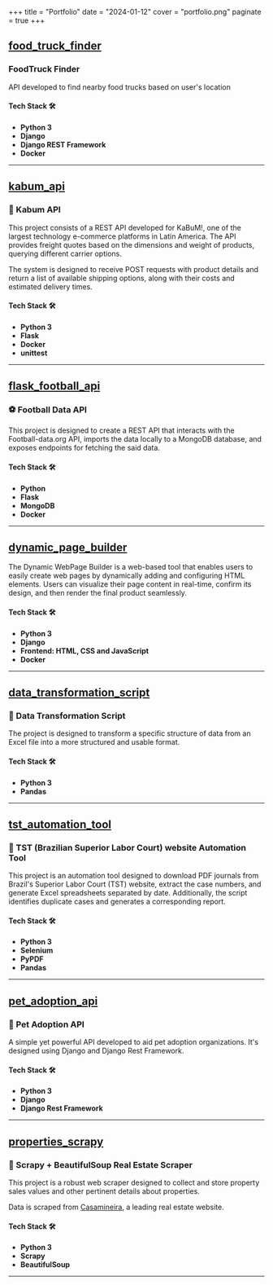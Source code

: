 +++
title = "Portfolio"
date = "2024-01-12"
cover = "portfolio.png"
paginate = true
+++


## [food_truck_finder](https://github.com/JuniorGunner/food_truck_finder)
### FoodTruck Finder
API developed to find nearby food trucks based on user's location

#### Tech Stack 🛠️

- **Python 3**
- **Django**
- **Django REST Framework**
- **Docker**
---

## [kabum_api](https://github.com/JuniorGunner/kabum_api)

### 📘 Kabum API

This project consists of a REST API developed for KaBuM!, one of the largest technology e-commerce platforms in Latin America. The API provides freight quotes based on the dimensions and weight of products, querying different carrier options.

The system is designed to receive POST requests with product details and return a list of available shipping options, along with their costs and estimated delivery times.

#### Tech Stack 🛠️

- **Python 3**
- **Flask**
- **Docker**
- **unittest**
---

## [flask_football_api](https://github.com/JuniorGunner/flask_football_api)

### ⚽ Football Data API

This project is designed to create a REST API that interacts with the Football-data.org API, imports the data locally to a MongoDB database, and exposes endpoints for fetching the said data. 

#### Tech Stack 🛠️

- **Python**
- **Flask**
- **MongoDB**
- **Docker**
---

## [dynamic_page_builder](https://github.com/JuniorGunner/dynamic_page_builder)

The Dynamic WebPage Builder is a web-based tool that enables users to easily create web pages by dynamically adding and configuring HTML elements. Users can visualize their page content in real-time, confirm its design, and then render the final product seamlessly.

#### Tech Stack 🛠️
- **Python 3**
- **Django**
- **Frontend: HTML, CSS and JavaScript**
- **Docker**
---

## [data_transformation_script](https://github.com/JuniorGunner/data_transformation_script)

### 🔄 Data Transformation Script

The project is designed to transform a specific structure of data from an Excel file into a more structured and usable format.

#### Tech Stack 🛠️
- **Python 3**
- **Pandas**
---

## [tst_automation_tool](git@github.com:JuniorGunner/tst_automation_tool.git)

### 📑 TST (Brazilian Superior Labor Court) website Automation Tool

This project is an automation tool designed to download PDF journals from Brazil's Superior Labor Court (TST) website, extract the case numbers, and generate Excel spreadsheets separated by date. Additionally, the script identifies duplicate cases and generates a corresponding report.

#### Tech Stack 🛠️

- **Python 3**
- **Selenium**
- **PyPDF**
- **Pandas**
---

## [pet_adoption_api](https://github.com/JuniorGunner/pet_adoption_api)

### 🐾 Pet Adoption API

A simple yet powerful API developed to aid pet adoption organizations. It's designed using Django and Django Rest Framework.

#### Tech Stack 🛠️

- **Python 3**
- **Django**
- **Django Rest Framework**
---

## [properties_scrapy](https://github.com/JuniorGunner/properties_scrapy)

### 🏡 Scrapy + BeautifulSoup Real Estate Scraper

This project is a robust web scraper designed to collect and store property sales values and other pertinent details about properties. 

Data is scraped from [Casamineira](https://www.casamineira.com.br/), a leading real estate website.

#### Tech Stack 🛠️

- **Python 3**
- **Scrapy**
- **BeautifulSoup**
---